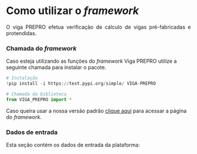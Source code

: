 <h1>Como utilizar o <i>framework</i></h1>

<p align="justify">O viga PREPRO efetua verificação de cálculo de vigas pré-fabricadas e protendidas.</p>


<h3>Chamada do <i>framework</i></h3>

Caso esteja utilizando as funções do _framework_ Viga PREPRO utilize a seguinte chamada para instalar o pacote.

```python
# Instalação
!pip install -i https://test.pypi.org/simple/ VIGA-PREPRO

# Chamada da biblioteca
from VIGA_PREPRO import *
```

Caso queira usar a nossa versão padrão [clique aqui](https://nbviewer.jupyter.org/github/wmpjrufg/VIGA-PREPRO/blob/gh-pages/VIGA_PREPRO.ipynb) para acessar a página do _framework_.

<h3>Dados de entrada</h3>

<p align="justify">Esta seção contém os dados de entrada da plataforma:</p>

